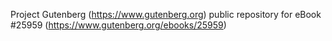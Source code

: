 Project Gutenberg (https://www.gutenberg.org) public repository for eBook #25959 (https://www.gutenberg.org/ebooks/25959)
